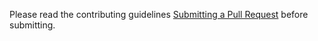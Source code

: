Please read the contributing guidelines [Submitting a Pull Request](https://github.com/pgbackrest/pgbackrest/blob/master/CONTRIBUTING.md#submitting-a-pull-request) before submitting.
